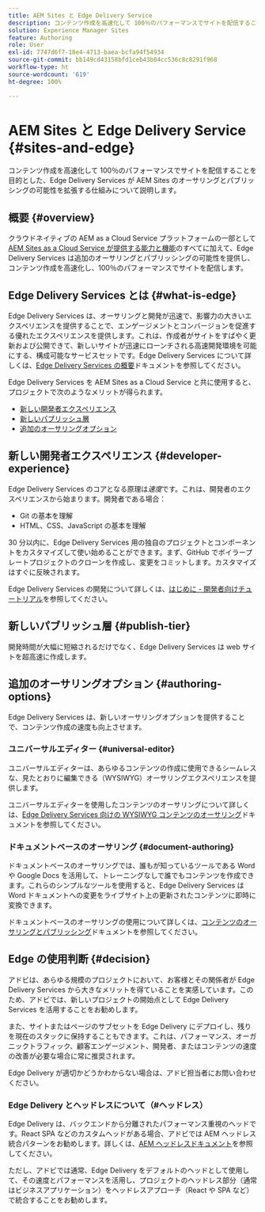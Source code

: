 ```yaml
---
title: AEM Sites と Edge Delivery Service
description: コンテンツ作成を高速化して 100％のパフォーマンスでサイトを配信することを目的とした、Edge Delivery Services が AEM Sites のオーサリングとパブリッシングの可能性を拡張する仕組みについて説明します。
solution: Experience Manager Sites
feature: Authoring
role: User
exl-id: 7747d6f7-18e4-4713-baea-bcfa94f54934
source-git-commit: bb149cd43158bfd1ceb43b04cc536c8c8291f968
workflow-type: ht
source-wordcount: '619'
ht-degree: 100%

---
```


# AEM Sites と Edge Delivery Service {#sites-and-edge}

コンテンツ作成を高速化して 100％のパフォーマンスでサイトを配信することを目的とした、Edge Delivery Services が AEM Sites のオーサリングとパブリッシングの可能性を拡張する仕組みについて説明します。

## 概要 {#overview}

クラウドネイティブの AEM as a Cloud Service プラットフォームの一部として [AEM Sites as a Cloud Service が提供する能力と機能](/help/sites-cloud/sites-cloud-changes.md)のすべてに加えて、Edge Delivery Services は追加のオーサリングとパブリッシングの可能性を提供し、コンテンツ作成を高速化し、100％のパフォーマンスでサイトを配信します。

## Edge Delivery Services とは {#what-is-edge}

Edge Delivery Services は、オーサリングと開発が迅速で、影響力の大きいエクスペリエンスを提供することで、エンゲージメントとコンバージョンを促進する優れたエクスペリエンスを提供します。これは、作成者がサイトをすばやく更新および公開できて、新しいサイトが迅速にローンチされる高速開発環境を可能にする、構成可能なサービスセットです。Edge Delivery Services について詳しくは、[Edge Delivery Services の概要](/help/edge/overview.md)ドキュメントを参照してください。

Edge Delivery Services を AEM Sites as a Cloud Service と共に使用すると、プロジェクトで次のようなメリットが得られます。

* [新しい開発者エクスペリエンス](#developer-experience)
* [新しいパブリッシュ層](#publish-tier)
* [追加のオーサリングオプション](#authoring-options)

## 新しい開発者エクスペリエンス {#developer-experience}

Edge Delivery Services のコアとなる原理は&#x200B;*速度*&#x200B;です。これは、開発者のエクスペリエンスから始まります。開発者である場合：

* Git の基本を理解
* HTML、CSS、JavaScript の基本を理解

30 分以内に、Edge Delivery Services 用の独自のプロジェクトとコンポーネントをカスタマイズして使い始めることができます。まず、GitHub でボイラープレートプロジェクトのクローンを作成し、変更をコミットします。カスタマイズはすぐに反映されます。

Edge Delivery Services の開発について詳しくは、[はじめに - 開発者向けチュートリアル](https://www.aem.live/developer/tutorial)を参照してください。

## 新しいパブリッシュ層 {#publish-tier}

開発時間が大幅に短縮されるだけでなく、Edge Delivery Services は web サイトを超高速に作成します。

## 追加のオーサリングオプション {#authoring-options}

Edge Delivery Services は、新しいオーサリングオプションを提供することで、コンテンツ作成の速度も向上させます。

### ユニバーサルエディター {#universal-editor}

ユニバーサルエディターは、あらゆるコンテンツの作成に使用できるシームレスな、見たとおりに編集できる（WYSIWYG）オーサリングエクスペリエンスを提供します。

ユニバーサルエディターを使用したコンテンツのオーサリングについて詳しくは、[Edge Delivery Services 向けの WYSIWYG コンテンツのオーサリング](https://www.aem.live/docs/aem-authoring)ドキュメントを参照してください。

### ドキュメントベースのオーサリング {#document-authoring}

ドキュメントベースのオーサリングでは、誰もが知っているツールである Word や Google Docs を活用して、トレーニングなしで誰でもコンテンツを作成できます。これらのシンプルなツールを使用すると、Edge Delivery Services は Word ドキュメントへの変更をライブサイト上の更新されたコンテンツに即時に変換できます。

ドキュメントベースのオーサリングの使用について詳しくは、[コンテンツのオーサリングとパブリッシング](https://www.aem.live/docs/authoring)ドキュメントを参照してください。

## Edge の使用判断 {#decision}

アドビは、あらゆる規模のプロジェクトにおいて、お客様とその関係者が Edge Delivery Services から大きなメリットを得ていることを実感しています。このため、アドビでは、新しいプロジェクトの開始点として Edge Delivery Services を活用することをお勧めします。

また、サイトまたはページのサブセットを Edge Delivery にデプロイし、残りを現在のスタックに保持することもできます。これは、パフォーマンス、オーガニックトラフィック、顧客エンゲージメント、開発者、またはコンテンツの速度の改善が必要な場合に常に推奨されます。

Edge Delivery が適切かどうかわからない場合は、アドビ担当者にお問い合わせください。

### Edge Delivery とヘッドレスについて（#ヘッドレス）

Edge Delivery は、バックエンドから分離されたパフォーマンス重視のヘッドです。React SPA などのカスタムヘッドがある場合、アドビでは AEM ヘッドレス統合パターンをお勧めします。詳しくは、[AEM ヘッドレスドキュメント](/help/headless/introduction.md)を参照してください。

ただし、アドビでは通常、Edge Delivery をデフォルトのヘッドとして使用して、その速度とパフォーマンスを活用し、プロジェクトのヘッドレス部分（通常はビジネスアプリケーション）をヘッドレスアプローチ（React や SPA など）で統合することをお勧めします。
